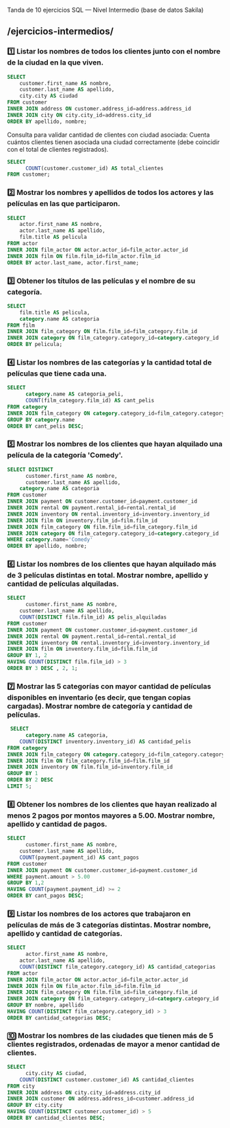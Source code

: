 Tanda de 10 ejercicios SQL — Nivel Intermedio (base de datos Sakila)

## /ejercicios-intermedios/

### 1️⃣ Listar los nombres de todos los clientes junto con el nombre de la ciudad en la que viven.

```sql
SELECT 
    customer.first_name AS nombre, 
    customer.last_name AS apellido, 
    city.city AS ciudad
FROM customer
INNER JOIN address ON customer.address_id=address.address_id
INNER JOIN city ON city.city_id=address.city_id
ORDER BY apellido, nombre;
```
Consulta para validar cantidad de clientes con ciudad asociada:
Cuenta cuántos clientes tienen asociada una ciudad correctamente (debe coincidir con el total de clientes registrados).

```sql
SELECT
	  COUNT(customer.customer_id) AS total_clientes
FROM customer;
```

### 2️⃣ Mostrar los nombres y apellidos de todos los actores y las películas en las que participaron.

```sql
SELECT 
    actor.first_name AS nombre, 
    actor.last_name AS apellido, 
    film.title AS pelicula
FROM actor
INNER JOIN film_actor ON actor.actor_id=film_actor.actor_id
INNER JOIN film ON film.film_id=film_actor.film_id
ORDER BY actor.last_name, actor.first_name;
```

### 3️⃣ Obtener los títulos de las películas y el nombre de su categoría.

```sql
SELECT 
    film.title AS pelicula, 
    category.name AS categoria
FROM film
INNER JOIN film_category ON film.film_id=film_category.film_id
INNER JOIN category ON film_category.category_id=category.category_id
ORDER BY pelicula;
```

### 4️⃣ Listar los nombres de las categorías y la cantidad total de películas que tiene cada una.

```sql
SELECT 
	  category.name AS categoria_peli, 
	  COUNT(film_category.film_id) AS cant_pelis 
FROM category
INNER JOIN film_category ON category.category_id=film_category.category_id
GROUP BY category.name
ORDER BY cant_pelis DESC;
```

### 5️⃣ Mostrar los nombres de los clientes que hayan alquilado una película de la categoría 'Comedy'.

```sql
SELECT DISTINCT
	  customer.first_name AS nombre, 
	  customer.last_name AS apellido, 
    category.name AS categoria 
FROM customer
INNER JOIN payment ON customer.customer_id=payment.customer_id
INNER JOIN rental ON payment.rental_id=rental.rental_id
INNER JOIN inventory ON rental.inventory_id=inventory.inventory_id
INNER JOIN film ON inventory.film_id=film.film_id
INNER JOIN film_category ON film.film_id=film_category.film_id
INNER JOIN category ON film_category.category_id=category.category_id
WHERE category.name='Comedy'
ORDER BY apellido, nombre;
```

### 6️⃣ Listar los nombres de los clientes que hayan alquilado más de 3 películas distintas en total. Mostrar nombre, apellido y cantidad de películas alquiladas.

```sql
SELECT
	  customer.first_name AS nombre,
    customer.last_name AS apellido,
    COUNT(DISTINCT film.film_id) AS pelis_alquiladas
FROM customer
INNER JOIN payment ON customer.customer_id=payment.customer_id
INNER JOIN rental ON payment.rental_id=rental.rental_id    
INNER JOIN inventory ON rental.inventory_id=inventory.inventory_id
INNER JOIN film ON inventory.film_id=film.film_id
GROUP BY 1, 2 
HAVING COUNT(DISTINCT film.film_id) > 3
ORDER BY 3 DESC , 2, 1;
```

### 7️⃣ Mostrar las 5 categorías con mayor cantidad de películas disponibles en inventario (es decir, que tengan copias cargadas). Mostrar nombre de categoría y cantidad de películas.

```sql
 SELECT  
	  category.name AS categoria,
    COUNT(DISTINCT inventory.inventory_id) AS cantidad_pelis
FROM category
INNER JOIN film_category ON category.category_id=film_category.category_id
INNER JOIN film ON film_category.film_id=film.film_id
INNER JOIN inventory ON film.film_id=inventory.film_id
GROUP BY 1
ORDER BY 2 DESC
LIMIT 5;
```

### 8️⃣ Obtener los nombres de los clientes que hayan realizado al menos 2 pagos por montos mayores a 5.00. Mostrar nombre, apellido y cantidad de pagos.

```sql
SELECT 
	  customer.first_name AS nombre,
    customer.last_name AS apellido,	
    COUNT(payment.payment_id) AS cant_pagos
FROM customer 
INNER JOIN payment ON customer.customer_id=payment.customer_id
WHERE payment.amount > 5.00
GROUP BY 1,2
HAVING COUNT(payment.payment_id) >= 2
ORDER BY cant_pagos DESC;
```

### 9️⃣ Listar los nombres de los actores que trabajaron en películas de más de 3 categorías distintas. Mostrar nombre, apellido y cantidad de categorías.

```sql
SELECT
	  actor.first_name AS nombre,
    actor.last_name AS apellido,
    COUNT(DISTINCT film_category.category_id) AS cantidad_categorias
FROM actor
INNER JOIN film_actor ON actor.actor_id=film_actor.actor_id
INNER JOIN film ON film_actor.film_id=film.film_id
INNER JOIN film_category ON film.film_id=film_category.film_id
INNER JOIN category ON film_category.category_id=category.category_id
GROUP BY nombre, apellido
HAVING COUNT(DISTINCT film_category.category_id) > 3
ORDER BY cantidad_categorias DESC;
```

### 🔟 Mostrar los nombres de las ciudades que tienen más de 5 clientes registrados, ordenadas de mayor a menor cantidad de clientes.

```sql
SELECT 
	  city.city AS ciudad,
    COUNT(DISTINCT customer.customer_id) AS cantidad_clientes
FROM city
INNER JOIN address ON city.city_id=address.city_id
INNER JOIN customer ON address.address_id=customer.address_id
GROUP BY city.city
HAVING COUNT(DISTINCT customer.customer_id) > 5
ORDER BY cantidad_clientes DESC;
```
